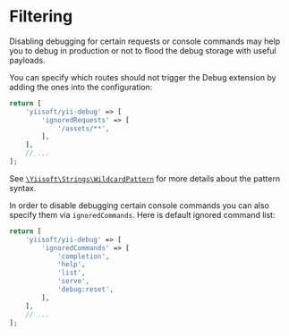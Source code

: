 # Filtering

Disabling debugging for certain requests or console commands may help you to debug in production or not to flood the debug storage with useful payloads.

You can specify which routes should not trigger the Debug extension by adding the ones into the configuration:

```php
return [
    'yiisoft/yii-debug' => [
        'ignoredRequests' => [
            '/assets/**',
        ],
    ],
    // ...
];
```

See [`\Yiisoft\Strings\WildcardPattern`](https://github.com/yiisoft/strings#wildcardpattern-usage) for more details about the pattern syntax.

In order to disable debugging certain console commands you can also specify them via `ignoredCommands`.
Here is default ignored command list:

```php
return [
    'yiisoft/yii-debug' => [
        'ignoredCommands' => [
            'completion',
            'help',
            'list',
            'serve',
            'debug:reset',
        ],
    ],
    // ...
];
```
